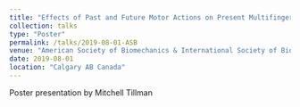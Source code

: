 ```yaml
---
title: "Effects of Past and Future Motor Actions on Present Multifinger Pressing Behavior"
collection: talks
type: "Poster"
permalink: /talks/2019-08-01-ASB
venue: "American Society of Biomechanics & International Society of Biomechanics Joint Conference"
date: 2019-08-01
location: "Calgary AB Canada"
---
```


Poster presentation by Mitchell Tillman
